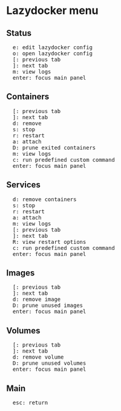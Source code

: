 # Lazydocker menu

## Status

<pre>
  <kbd>e</kbd>: edit lazydocker config
  <kbd>o</kbd>: open lazydocker config
  <kbd>[</kbd>: previous tab
  <kbd>]</kbd>: next tab
  <kbd>m</kbd>: view logs
  <kbd>enter</kbd>: focus main panel
</pre>

## Containers

<pre>
  <kbd>[</kbd>: previous tab
  <kbd>]</kbd>: next tab
  <kbd>d</kbd>: remove
  <kbd>s</kbd>: stop
  <kbd>r</kbd>: restart
  <kbd>a</kbd>: attach
  <kbd>D</kbd>: prune exited containers
  <kbd>m</kbd>: view logs
  <kbd>c</kbd>: run predefined custom command
  <kbd>enter</kbd>: focus main panel
</pre>

## Services

<pre>
  <kbd>d</kbd>: remove containers
  <kbd>s</kbd>: stop
  <kbd>r</kbd>: restart
  <kbd>a</kbd>: attach
  <kbd>m</kbd>: view logs
  <kbd>[</kbd>: previous tab
  <kbd>]</kbd>: next tab
  <kbd>R</kbd>: view restart options
  <kbd>c</kbd>: run predefined custom command
  <kbd>enter</kbd>: focus main panel
</pre>

## Images

<pre>
  <kbd>[</kbd>: previous tab
  <kbd>]</kbd>: next tab
  <kbd>d</kbd>: remove image
  <kbd>D</kbd>: prune unused images
  <kbd>enter</kbd>: focus main panel
</pre>

## Volumes

<pre>
  <kbd>[</kbd>: previous tab
  <kbd>]</kbd>: next tab
  <kbd>d</kbd>: remove volume
  <kbd>D</kbd>: prune unused volumes
  <kbd>enter</kbd>: focus main panel
</pre>

## Main

<pre>
  <kbd>esc</kbd>: return
</pre>
